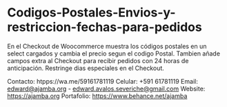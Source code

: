 # Codigos-Postales-Envios-y-restriccion-fechas-para-pedidos
En el Checkout de Woocommerce muestra los códigos postales en un select cargados y cambia el precio segun el codigo Postal. Tambien añade campos extra al Checkout para recibir pedidos con 24 horas de anticipación. Restringe dias especiales en el Checkout.

Contacto: htpps://wa.me/59161781119
Celular: +591 61781119
Email: edward@ajamba.org - edward.avalos.severiche@gmail.com
Website: https://ajamba.org
Portafolio: https://www.behance.net/ajamba
